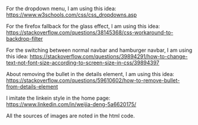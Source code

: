 For the dropdown menu, I am using this idea:
https://www.w3schools.com/css/css_dropdowns.asp

For the firefox fallback for the glass effect, I am using this idea:
https://stackoverflow.com/questions/38145368/css-workaround-to-backdrop-filter

For the switching between normal navbar and hamburger navbar, I am using this idea:
https://stackoverflow.com/questions/39894291/how-to-change-text-not-font-size-according-to-screen-size-in-css/39894397

About removing the bullet in the details element, I am using this idea:
https://stackoverflow.com/questions/59610602/how-to-remove-bullet-from-details-element

I imitate the linkein style in the home page:
https://www.linkedin.com/in/weijia-deng-5a6620175/

All the sources of images are noted in the html code.